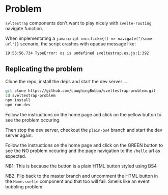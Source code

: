 # Problem

```svltestrap``` components don't want to play nicely with ```svelte-routing``` navigate function.

When implementating a ```javascript on:click={() => navigate("/some-url")}``` scenario, the script crashes with opaque message like:
```bash
19:55:56.734 TypeError: os is undefined sveltestrap.es.js:1:392
```

## Replicating the problem

Clone the repo, install the deps and start the dev server ...

```bash
git clone https://github.com/LaughingBubba/sveltestrap-problem.git
cd sveltestrap-problem
npm install
npm run dev
```

Follow the instructions on the home page and click on the yellow button to see the problem occuring.

Then stop the dev server, checkout the ```plain-bs4``` branch and start the dev server again.

Follow the instructions on the home page and click on the GREEN button to see the NO problem occuring and the page navigation to the ```/hello``` url as expected.

NB1: This is because the button is a plain HTML button styled using BS4

NB2: Flip back to the master branch and uncomment the HTML button in the ```Home.svelte``` component and that too will fail. Smells like an event bubbling problem.